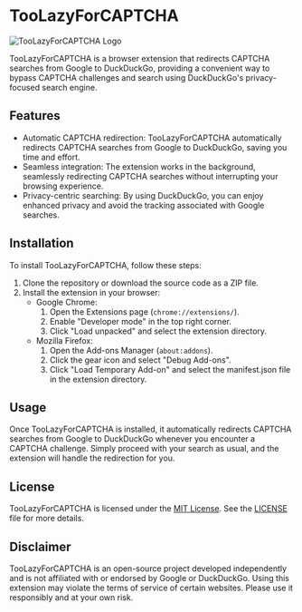 # TooLazyForCAPTCHA

![TooLazyForCAPTCHA Logo](./icons/icon.png)

TooLazyForCAPTCHA is a browser extension that redirects CAPTCHA searches from Google to DuckDuckGo, providing a convenient way to bypass CAPTCHA challenges and search using DuckDuckGo's privacy-focused search engine.

## Features

- Automatic CAPTCHA redirection: TooLazyForCAPTCHA automatically redirects CAPTCHA searches from Google to DuckDuckGo, saving you time and effort.
- Seamless integration: The extension works in the background, seamlessly redirecting CAPTCHA searches without interrupting your browsing experience.
- Privacy-centric searching: By using DuckDuckGo, you can enjoy enhanced privacy and avoid the tracking associated with Google searches.

## Installation

To install TooLazyForCAPTCHA, follow these steps:

1. Clone the repository or download the source code as a ZIP file.
2. Install the extension in your browser:
   - Google Chrome:
     1. Open the Extensions page (`chrome://extensions/`).
     2. Enable "Developer mode" in the top right corner.
     3. Click "Load unpacked" and select the extension directory.
   - Mozilla Firefox:
     1. Open the Add-ons Manager (`about:addons`).
     2. Click the gear icon and select "Debug Add-ons".
     3. Click "Load Temporary Add-on" and select the manifest.json file in the extension directory.

## Usage

Once TooLazyForCAPTCHA is installed, it automatically redirects CAPTCHA searches from Google to DuckDuckGo whenever you encounter a CAPTCHA challenge. Simply proceed with your search as usual, and the extension will handle the redirection for you.

## License

TooLazyForCAPTCHA is licensed under the [MIT License](./LICENSE). See the [LICENSE](./LICENSE) file for more details.

## Disclaimer

TooLazyForCAPTCHA is an open-source project developed independently and is not affiliated with or endorsed by Google or DuckDuckGo. Using this extension may violate the terms of service of certain websites. Please use it responsibly and at your own risk.

